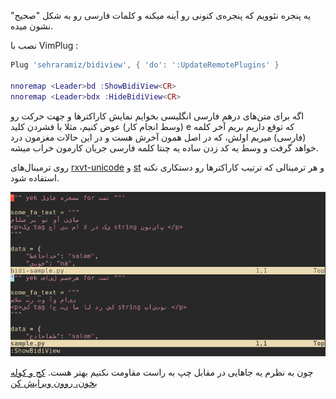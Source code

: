<p dir="rtl">

یه پنجره‌ نئوویم که پنجره‌ی کنونی رو آینه میکنه و کلمات فارسی رو به شکل "صحیح" نشون میده.

نصب با VimPlug :

~~~lua
Plug 'sehraramiz/bidiview', { 'do': ':UpdateRemotePlugins' }

nnoremap <Leader>bd :ShowBidiView<CR>
nnoremap <Leader>bdx :HideBidiView<CR>
~~~

اگه برای متن‌های درهم فارسی انگلیسی بخوایم نمایش کاراکتر‌ها و جهت حرکت رو (وسط انجام کار) عوض کنیم، مثلا با فشردن کلید e که توقع داریم بریم آخر کلمه (فارسی) میریم اولش، که در اصل همون آخرش هست و در این حالات مغزمون درد خواهد گرفت و وسط یه کد زدن ساده یه چنتا کلمه فارسی جریان کارمون خراب میشه.

روی ترمینال‌های [rxvt-unicode](http://software.schmorp.de/pkg/rxvt-unicode.html) و [st](https://st.suckless.org/) و هر ترمینالی که ترتیب کاراکترها رو دستکاری نکنه استفاده شود.

![bidiview](./bidiview.gif)

چون به نظرم  یه جاهایی در مقابل چپ به راست مقاومت نکنیم بهتر هست. [کج و کوله بخون، روون ویرایش کن](http://sehraramiz.ir/ltr.html)

</p>
